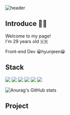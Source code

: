 ![header](https://capsule-render.vercel.app/api?type=Soft&color=FFC448&height=200&section=header&text=Hyunjeen%20GitHub&fontSize=90)
## Introduce 👋🏻
Welcome to my page!<br/>
I'm 29 years old 🇰🇷

Front-end Dev 😀hyunjeen😀

## Stack 
<p>
<img
  src="https://img.shields.io/badge/HTML5-E34F26?style=flat-square&logo=HTML5&logoColor=white"
/>
<img
  src="https://img.shields.io/badge/CSS-1572B6?style=flat-square&logo=CSS3&logoColor=white"
/>
<img
  src="https://img.shields.io/badge/JavaScript-F7DF1E?style=flat-square&logo=JavaScript&logoColor=9B9B9B"
/>
<img
  src="https://img.shields.io/badge/React-61DAFB?style=flat-square&logo=React&logoColor=white"
/>
<img
  src="https://img.shields.io/badge/Nextjs-000000?style=flat-square&logo=Next.js&logoColor=white"
/>
<img
  src="https://img.shields.io/badge/Nodejs-339933?style=flat-square&logo=Node.js&logoColor=white"
/>
</p>

![Anurag's GitHub stats](https://github-readme-stats.vercel.app/api?username=hyunjeen&show_icons=true&theme=radical)

## Project
